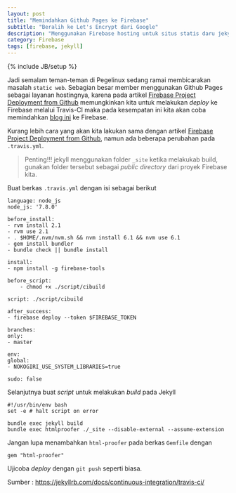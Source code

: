 ```yaml
---
layout: post
title: "Memindahkan Github Pages ke Firebase"
subtitle: "Beralih ke Let's Encrypt dari Google"
description: "Menggunakan Firebase hosting untuk situs statis daru jekyll"
category: Firebase
tags: [firebase, jekyll]
---
```

{% include JB/setup %}

Jadi semalam teman-teman di Pegelinux sedang ramai membicarakan masalah `static web`. Sebagian besar member menggunakan Github Pages sebagai layanan hostingnya, karena pada artikel [Firebase Project Deployment from Github](https://linhub.io/firebase/2017/04/03/firebase-project-deployment-from-github) memungkinkan kita untuk melakukan _deploy_ ke Firebase melalui Travis-CI maka pada kesempatan ini kita akan coba memindahkan [blog ini](https://linhub.io) ke Firebase.

Kurang lebih cara yang akan kita lakukan sama dengan artikel [Firebase Project Deployment from Github](https://linhub.io/firebase/2017/04/03/firebase-project-deployment-from-github), namun ada beberapa perubahan pada `.travis.yml`. 

> Penting!!! jekyll menggunakan folder `_site` ketika melakukab build, gunakan folder tersebut sebagai _public directory_ dari proyek Firebase kita.

Buat berkas `.travis.yml` dengan isi sebagai berikut

    language: node_js
    node_js: '7.8.0'

    before_install:
    - rvm install 2.1
    - rvm use 2.1
    - . $HOME/.nvm/nvm.sh && nvm install 6.1 && nvm use 6.1
    - gem install bundler
    - bundle check || bundle install

    install:
    - npm install -g firebase-tools

    before_script:
        - chmod +x ./script/cibuild

    script: ./script/cibuild

    after_success:
    - firebase deploy --token $FIREBASE_TOKEN

    branches:
    only:
    - master

    env:
    global:
    - NOKOGIRI_USE_SYSTEM_LIBRARIES=true

    sudo: false

Selanjutnya buat _script_ untuk melakukan _build_ pada Jekyll

    #!/usr/bin/env bash
    set -e # halt script on error

    bundle exec jekyll build
    bundle exec htmlproofer ./_site --disable-external --assume-extension

Jangan lupa menambahkan `html-proofer` pada berkas `Gemfile` dengan

    gem "html-proofer"

Ujicoba _deploy_ dengan `git push` seperti biasa.


Sumber :
 <https://jekyllrb.com/docs/continuous-integration/travis-ci/>